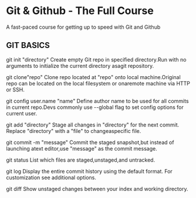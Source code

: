 # Git & Github - The Full Course

A fast-paced course for getting up to speed with Git and Github

## GIT BASICS

git init
"directory"
Create empty Git repo in specified directory.Run with no
arguments to initialize the current directory asagit repository.

git clone"repo"
Clone repo located at "repo" onto local machine.Original repo can be
located on the local filesystem or onaremote machine via HTTP or SSH.

git config
user.name "name"
Define author name to be used for all commits in current repo.Devs
commonly use --global flag to set config options for current user.

git add
"directory"
Stage all changes in "directory" for the next commit.
Replace "directory" with a "file" to changeaspecific file.

git commit -m
"message"
Commit the staged snapshot,but instead of launching
atext editor,use "message" as the commit message.

git status
List which files are staged,unstaged,and untracked.

git log
Display the entire commit history using the default format.
For customization see additional options.

git diff
Show unstaged changes between your index and
working directory.
